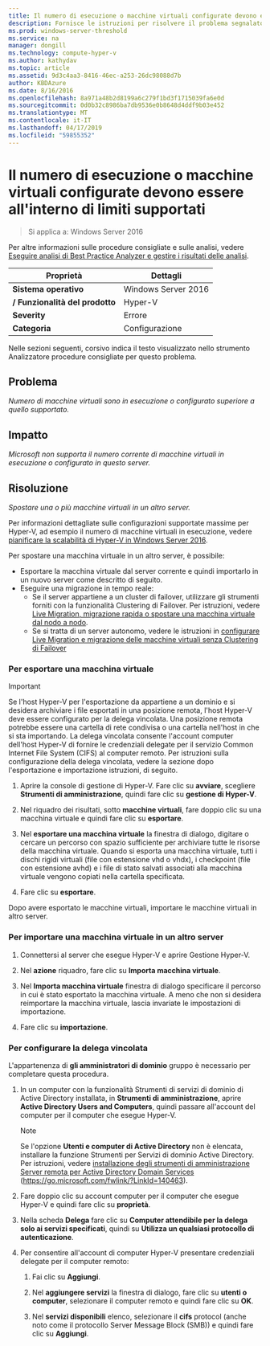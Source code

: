 ```yaml
---
title: Il numero di esecuzione o macchine virtuali configurate devono essere all'interno di limiti supportati
description: Fornisce le istruzioni per risolvere il problema segnalato da questa regola di Best Practices Analyzer.
ms.prod: windows-server-threshold
ms.service: na
manager: dongill
ms.technology: compute-hyper-v
ms.author: kathydav
ms.topic: article
ms.assetid: 9d3c4aa3-8416-46ec-a253-26dc98088d7b
author: KBDAzure
ms.date: 8/16/2016
ms.openlocfilehash: 8a971a48b2d8199a6c279f1bd3f1715039fa6e0d
ms.sourcegitcommit: 0d0b32c8986ba7db9536e0b8648d4ddf9b03e452
ms.translationtype: MT
ms.contentlocale: it-IT
ms.lasthandoff: 04/17/2019
ms.locfileid: "59855352"
---
```

# <a name="the-number-of-running-or-configured-virtual-machines-must-be-within-supported-limits"></a>Il numero di esecuzione o macchine virtuali configurate devono essere all'interno di limiti supportati

>Si applica a: Windows Server 2016

Per altre informazioni sulle procedure consigliate e sulle analisi, vedere [Eseguire analisi di Best Practice Analyzer e gestire i risultati delle analisi](https://go.microsoft.com/fwlink/p/?LinkID=223177).  
  
|Proprietà|Dettagli|  
|-|-|  
|**Sistema operativo**|Windows Server 2016|  
|**/ Funzionalità del prodotto**|Hyper-V|  
|**Severity**|Errore  
|**Categoria**|Configurazione|  
  
Nelle sezioni seguenti, corsivo indica il testo visualizzato nello strumento Analizzatore procedure consigliate per questo problema.  
  
## <a name="issue"></a>Problema  
*Numero di macchine virtuali sono in esecuzione o configurato superiore a quello supportato.*  
  
## <a name="impact"></a>Impatto  
*Microsoft non supporta il numero corrente di macchine virtuali in esecuzione o configurato in questo server.*  
  
## <a name="resolution"></a>Risoluzione  
*Spostare una o più macchine virtuali in un altro server.*  
  
Per informazioni dettagliate sulle configurazioni supportate massime per Hyper-V, ad esempio il numero di macchine virtuali in esecuzione, vedere [pianificare la scalabilità di Hyper-V in Windows Server 2016](../plan/Plan-for-Hyper-V-scalability-in-Windows-Server-2016.md).  
  
Per spostare una macchina virtuale in un altro server, è possibile:  
  
- Esportare la macchina virtuale dal server corrente e quindi importarlo in un nuovo server come descritto di seguito.   
- Eseguire una migrazione in tempo reale:   
    - Se il server appartiene a un cluster di failover, utilizzare gli strumenti forniti con la funzionalità Clustering di Failover. Per istruzioni, vedere [Live Migration, migrazione rapida o spostare una macchina virtuale dal nodo a nodo](https://go.microsoft.com/fwlink/?LinkID=181519).  
    - Se si tratta di un server autonomo, vedere le istruzioni in [configurare Live Migration e migrazione delle macchine virtuali senza Clustering di Failover](https://technet.microsoft.com//library/jj134199(v=ws.11).aspx)  
  
### <a name="to-export-a-virtual-machine"></a>Per esportare una macchina virtuale  
  
   > [!IMPORTANT]  
   > Se l'host Hyper-V per l'esportazione da appartiene a un dominio e si desidera archiviare i file esportati in una posizione remota, l'host Hyper-V deve essere configurato per la delega vincolata. Una posizione remota potrebbe essere una cartella di rete condivisa o una cartella nell'host in che si sta importando. La delega vincolata consente l'account computer dell'host Hyper-V di fornire le credenziali delegate per il servizio Common Internet File System (CIFS) al computer remoto. Per istruzioni sulla configurazione della delega vincolata, vedere la sezione dopo l'esportazione e importazione istruzioni, di seguito.  
  
1.  Aprire la console di gestione di Hyper-V. Fare clic su **avviare**, scegliere **Strumenti di amministrazione**, quindi fare clic su **gestione di Hyper-V**.  
  
2.  Nel riquadro dei risultati, sotto **macchine virtuali**, fare doppio clic su una macchina virtuale e quindi fare clic su **esportare**.  
  
3.  Nel **esportare una macchina virtuale** la finestra di dialogo, digitare o cercare un percorso con spazio sufficiente per archiviare tutte le risorse della macchina virtuale. Quando si esporta una macchina virtuale, tutti i dischi rigidi virtuali (file con estensione vhd o vhdx), i checkpoint (file con estensione avhd) e i file di stato salvati associati alla macchina virtuale vengono copiati nella cartella specificata.  
  
4.  Fare clic su **esportare**.  
  
Dopo avere esportato le macchine virtuali, importare le macchine virtuali in altro server.  
  
### <a name="to-import-a-virtual-machine-to-another-server"></a>Per importare una macchina virtuale in un altro server  
  
1.  Connettersi al server che esegue Hyper-V e aprire Gestione Hyper-V.  
  
2.  Nel **azione** riquadro, fare clic su **Importa macchina virtuale**.  
  
3.  Nel **Importa macchina virtuale** finestra di dialogo specificare il percorso in cui è stato esportato la macchina virtuale. A meno che non si desidera reimportare la macchina virtuale, lascia invariate le impostazioni di importazione.  
  
4.  Fare clic su **importazione**.  
  
### <a name="to-configure-constrained-delegation"></a>Per configurare la delega vincolata  
  
L'appartenenza di **gli amministratori di dominio** gruppo è necessario per completare questa procedura.  
  
1.  In un computer con la funzionalità Strumenti di servizi di dominio di Active Directory installata, in **Strumenti di amministrazione**, aprire **Active Directory Users and Computers**, quindi passare all'account del computer per il computer che esegue Hyper-V.  
  
    > [!NOTE]  
    > Se l'opzione **Utenti e computer di Active Directory** non è elencata, installare la funzione Strumenti per Servizi di dominio Active Directory. Per istruzioni, vedere [installazione degli strumenti di amministrazione Server remota per Active Directory Domain Services](https://go.microsoft.com/fwlink/?LinkId=140463) (https://go.microsoft.com/fwlink/?LinkId=140463).  
  
2.  Fare doppio clic su account computer per il computer che esegue Hyper-V e quindi fare clic su **proprietà**.  
  
3.  Nella scheda **Delega** fare clic su **Computer attendibile per la delega solo ai servizi specificati**, quindi su **Utilizza un qualsiasi protocollo di autenticazione**.  
  
4.  Per consentire all'account di computer Hyper-V presentare credenziali delegate per il computer remoto:  
  
    1.  Fai clic su **Aggiungi**.  
  
    2.  Nel **aggiungere servizi** la finestra di dialogo, fare clic su **utenti o computer**, selezionare il computer remoto e quindi fare clic su **OK**.  
  
    3.  Nel **servizi disponibili** elenco, selezionare il **cifs** protocol (anche noto come il protocollo Server Message Block (SMB)) e quindi fare clic su **Aggiungi**.  
  
  
  


